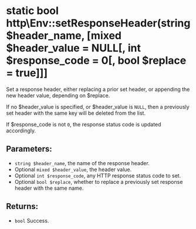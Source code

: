 # static bool http\Env::setResponseHeader(string $header_name, [mixed $header_value = NULL[, int $response_code = 0[, bool $replace = true]]]

Set a response header, either replacing a prior set header, or appending the new header value, depending on $replace.

If no $header_value is specified, or $header_value is ```NULL```, then a previously set header with the same key will be deleted from the list.

If $response_code is not ```0```, the response status code is updated accordingly.

## Parameters:

* ```string $header_name```, the name of the response header.
* Optional ```mixed $header_value```, the header value.
* Optional ```int $response_code```, any HTTP response status code to set.
* Optional ```bool $replace```, whether to replace a previously set response header with the same name.

## Returns:

* ```bool``` Success.
